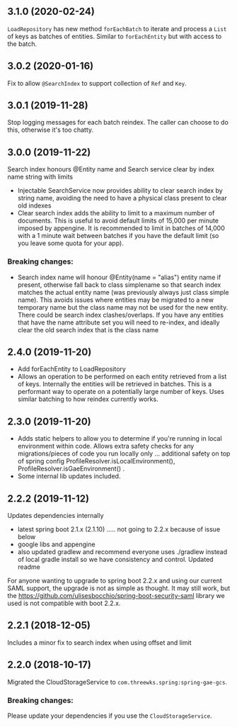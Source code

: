 ## 3.1.0 (2020-02-24)
`LoadRepository` has new method `forEachBatch` to iterate and process a `List` of keys as batches of entities. Similar to `forEachEntity` but with access to the batch.

## 3.0.2 (2020-01-16)
Fix to allow `@SearchIndex` to support collection of `Ref` and `Key`.

## 3.0.1 (2019-11-28)
Stop logging messages for each batch reindex. The caller can choose to do this, otherwise it's too chatty.

## 3.0.0 (2019-11-22)
Search index honours @Entity name and Search service clear by index name string with limits
 - Injectable SearchService now provides ability to clear search index by string name, avoiding the need to 
 have a physical class present to clear old indexes
 - Clear search index adds the ability to limit to a maximum number of documents. This is useful to avoid default limits of 15,000 per minute imposed by appengine. It is recommended to limit in batches of 14,000 with a 1 minute wait between batches if you have the default limit (so you leave some quota for your app).
 
### Breaking changes:
- Search index name will honour @Entity(name = "alias") entity name if present, otherwise fall back to class simplename so that 
search index matches the actual entity name (was previously always just class simple name). 
This avoids issues where entities may be migrated to a new temporary name but the class name may not be used for the new entity. 
There could be search index clashes/overlaps. If you have any entities that have the name attribute set you will need to re-index, and 
ideally clear the old search index that is the class name

## 2.4.0 (2019-11-20)
- Add forEachEntity to LoadRepository
- Allows an operation to be performed on each entity retrieved from a list of keys. Internally the entities will be retrieved in batches. 
This is a performant way to operate on a potentially large number of keys. Uses similar batching to how reindex currently works.

## 2.3.0 (2019-11-20)
- Adds static helpers to allow you to determine if you're running in local environment within code. Allows extra safety checks for any migrations/pieces of code you run locally only ... additional safety on top of spring config ProfileResolver.isLocalEnvironment(), ProfileResolver.isGaeEnvironment() . 
- Some internal lib updates included.


## 2.2.2 (2019-11-12)
Updates dependencies internally
- latest spring boot 2.1.x (2.1.10) ..... not going to 2.2.x because of issue below
- google libs and appengine
- also updated gradlew and recommend everyone uses ./gradlew instead of local gradle install so we have consistency and control. Updated readme

For anyone wanting to upgrade to spring boot 2.2.x and using our current SAML support, the upgrade is not as simple as thought. It may still work, but the https://github.com/ulisesbocchio/spring-boot-security-saml library we used is not compatible with boot 2.2.x.

## 2.2.1 (2018-12-05)
Includes a minor fix to search index when using offset and limit

## 2.2.0 (2018-10-17)
Migrated the CloudStorageService to `com.threewks.spring:spring-gae-gcs`.

### Breaking changes:
Please update your dependencies if you use the `CloudStorageService`.
